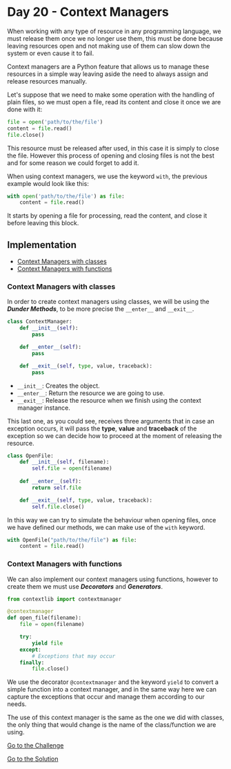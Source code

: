 # Day 20 - Context Managers

When working with any type of resource in any programming language, we must release them once we no longer use them, this must be done because leaving resources open and not making use of them can slow down the system or even cause it to fail.

Context managers are a Python feature that allows us to manage these resources in a simple way leaving aside the need to always assign and release resources manually.

Let's suppose that we need to make some operation with the handling of plain files, so we must open a file, read its content and close it once we are done with it:

```python
file = open('path/to/the/file')
content = file.read()
file.close()
```

This resource must be released after used, in this case it is simply to close the file. However this process of opening and closing files is not the best and for some reason we could forget to add it.

When using context managers, we use the keyword `with`, the previous example would look like this:

```python
with open('path/to/the/file') as file:
    content = file.read()
```

It starts by opening a file for processing, read the content, and close it before leaving this block.

## Implementation

- [Context Managers with classes](#context-managers-with-classes)
- [Context Managers with functions](#context-managers-with-functions)

### Context Managers with classes

In order to create context managers using classes, we will be using the ***Dunder Methods***, to be more precise the `__enter__` and `__exit__`.

```python
class ContextManager:
    def __init__(self):
        pass

    def __enter__(self):
        pass

    def __exit__(self, type, value, traceback):
        pass
```

- `__init__`: Creates the object.
- `__enter__`: Return the resource we are going to use.
- `__exit__`: Release the resource when we finish using the context manager instance.

This last one, as you could see, receives three arguments that in case an exception occurs, it will pass the **type**, **value** and **traceback** of the exception so we can decide how to proceed at the moment of releasing the resource.

```python
class OpenFile:
    def __init__(self, filename):
        self.file = open(filename)
    
    def __enter__(self):
        return self.file

    def __exit__(self, type, value, traceback):
        self.file.close()
```

In this way we can try to simulate the behaviour when opening files, once we have defined our methods, we can make use of the `with` keyword.

```python
with OpenFile("path/to/the/file") as file:
    content = file.read()
```

### Context Managers with functions

We can also implement our context managers using functions, however to create them we must use ***Decorators*** and ***Generators***.

```python
from contextlib import contextmanager

@contextmanager
def open_file(filename):
    file = open(filename)

    try:
        yield file
    except:
        # Exceptions that may occur  
    finally:
        file.close()
```

We use the decorator `@contextmanager` and the keyword `yield` to convert a simple function into a context manager, and in the same way here we can capture the exceptions that occur and manage them according to our needs.

The use of this context manager is the same as the one we did with classes, the only thing that would change is the name of the class/function we are using.

[Go to the Challenge](https://github.com/estebansolo/Python30/blob/master/exercises/20_context_managers.py)

[Go to the Solution](https://github.com/estebansolo/Python30/blob/master/solutions/20_context_managers.py)